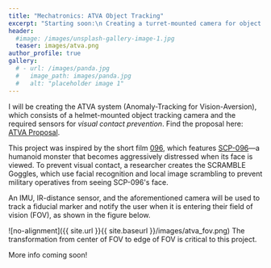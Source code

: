 ```yaml
---
title: "Mechatronics: ATVA Object Tracking"
excerpt: "Starting soon:\n Creating a turret-mounted camera for object tracking and pose estimation."
header:
  #image: /images/unsplash-gallery-image-1.jpg
  teaser: images/atva.png
author_profile: true
gallery:
  # - url: /images/panda.jpg
  #   image_path: images/panda.jpg
  #   alt: "placeholder image 1"
---
```


I will be creating the ATVA system (Anomaly-Tracking for Vision-Aversion), which consists of a helmet-mounted object tracking camera and the required sensors for *visual contact prevention*. Find the proposal here: [ATVA Proposal](/pdf/atva_proposal.pdf).

This project was inspired by the short film [096](https://www.youtube.com/watch?v=MEOZkf4imaM), which features [SCP-096](https://scp-wiki.wikidot.com/scp-096)—a humanoid monster that becomes aggressively distressed when its face is viewed. To prevent visual contact, a researcher creates the SCRAMBLE Goggles, which use facial recognition and local image scrambling to prevent military operatives from seeing SCP-096's face.

An IMU, IR-distance sensor, and the aforementioned camera will be used to track a fiducial marker and notify the user when it is entering their field of vision (FOV), as shown in the figure below.

![no-alignment]({{ site.url }}{{ site.baseurl }}/images/atva_fov.png)
The transformation from center of FOV to edge of FOV is critical to this project.

More info coming soon!